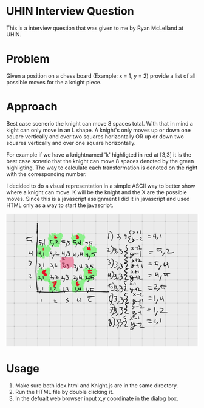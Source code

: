 # UHIN Interview Question

This is a interview question that was given to me by Ryan McLelland at UHIN.

# Problem
Given a position on a chess board (Example:  x = 1, y = 2) provide a list of all possible moves for the a knight piece.

# Approach
Best case scenerio the knight can move 8 spaces total. With that in mind a kight can only move in an L shape. A knight's only
moves up or down one square vertically and over two squares horizontally OR up or down two squares vertically
and over one square horizontally.

For example if we have a knightnamed 'k' highligted in red  at [3,3] it is the best case scnerio that the knight can move 8 spaces denoted by the green highligting.
The way to calculate each transformation is denoted on the right with the corresponding number. 

I decided to do a visual representation in a simple ASCII way to better show where a knight can move. K will be the knight and the X are the possible moves. Since this is a javascript assignment I did it in javascript and used HTML only as a way to start the javascript. 

![alt text](https://github.com/Matt-T-Pham/UHIN/blob/main/images/KightMovement.png?raw=true)

# Usage

1. Make sure both idex.html and Knight.js are in the same directory.
2. Run the HTML file by double clicking it.
3. In the defualt web browser input x,y coordinate in the dialog box.
